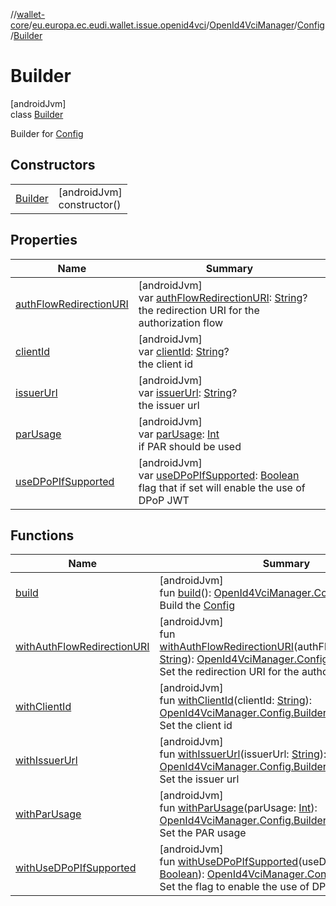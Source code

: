 //[wallet-core](../../../../../index.md)/[eu.europa.ec.eudi.wallet.issue.openid4vci](../../../index.md)/[OpenId4VciManager](../../index.md)/[Config](../index.md)/[Builder](index.md)

# Builder

[androidJvm]\
class [Builder](index.md)

Builder for [Config](../index.md)

## Constructors

|                        |                               |
|------------------------|-------------------------------|
| [Builder](-builder.md) | [androidJvm]<br>constructor() |

## Properties

| Name                                                     | Summary                                                                                                                                                                                                           |
|----------------------------------------------------------|-------------------------------------------------------------------------------------------------------------------------------------------------------------------------------------------------------------------|
| [authFlowRedirectionURI](auth-flow-redirection-u-r-i.md) | [androidJvm]<br>var [authFlowRedirectionURI](auth-flow-redirection-u-r-i.md): [String](https://kotlinlang.org/api/latest/jvm/stdlib/kotlin/-string/index.html)?<br>the redirection URI for the authorization flow |
| [clientId](client-id.md)                                 | [androidJvm]<br>var [clientId](client-id.md): [String](https://kotlinlang.org/api/latest/jvm/stdlib/kotlin/-string/index.html)?<br>the client id                                                                  |
| [issuerUrl](issuer-url.md)                               | [androidJvm]<br>var [issuerUrl](issuer-url.md): [String](https://kotlinlang.org/api/latest/jvm/stdlib/kotlin/-string/index.html)?<br>the issuer url                                                               |
| [parUsage](par-usage.md)                                 | [androidJvm]<br>var [parUsage](par-usage.md): [Int](https://kotlinlang.org/api/latest/jvm/stdlib/kotlin/-int/index.html)<br>if PAR should be used                                                                 |
| [useDPoPIfSupported](use-d-po-p-if-supported.md)         | [androidJvm]<br>var [useDPoPIfSupported](use-d-po-p-if-supported.md): [Boolean](https://kotlinlang.org/api/latest/jvm/stdlib/kotlin/-boolean/index.html)<br>flag that if set will enable the use of DPoP JWT      |

## Functions

| Name                                                              | Summary                                                                                                                                                                                                                                                                                             |
|-------------------------------------------------------------------|-----------------------------------------------------------------------------------------------------------------------------------------------------------------------------------------------------------------------------------------------------------------------------------------------------|
| [build](build.md)                                                 | [androidJvm]<br>fun [build](build.md)(): [OpenId4VciManager.Config](../index.md)<br>Build the [Config](../index.md)                                                                                                                                                                                 |
| [withAuthFlowRedirectionURI](with-auth-flow-redirection-u-r-i.md) | [androidJvm]<br>fun [withAuthFlowRedirectionURI](with-auth-flow-redirection-u-r-i.md)(authFlowRedirectionURI: [String](https://kotlinlang.org/api/latest/jvm/stdlib/kotlin/-string/index.html)): [OpenId4VciManager.Config.Builder](index.md)<br>Set the redirection URI for the authorization flow |
| [withClientId](with-client-id.md)                                 | [androidJvm]<br>fun [withClientId](with-client-id.md)(clientId: [String](https://kotlinlang.org/api/latest/jvm/stdlib/kotlin/-string/index.html)): [OpenId4VciManager.Config.Builder](index.md)<br>Set the client id                                                                                |
| [withIssuerUrl](with-issuer-url.md)                               | [androidJvm]<br>fun [withIssuerUrl](with-issuer-url.md)(issuerUrl: [String](https://kotlinlang.org/api/latest/jvm/stdlib/kotlin/-string/index.html)): [OpenId4VciManager.Config.Builder](index.md)<br>Set the issuer url                                                                            |
| [withParUsage](with-par-usage.md)                                 | [androidJvm]<br>fun [withParUsage](with-par-usage.md)(parUsage: [Int](https://kotlinlang.org/api/latest/jvm/stdlib/kotlin/-int/index.html)): [OpenId4VciManager.Config.Builder](index.md)<br>Set the PAR usage                                                                                      |
| [withUseDPoPIfSupported](with-use-d-po-p-if-supported.md)         | [androidJvm]<br>fun [withUseDPoPIfSupported](with-use-d-po-p-if-supported.md)(useDPoPIfSupported: [Boolean](https://kotlinlang.org/api/latest/jvm/stdlib/kotlin/-boolean/index.html)): [OpenId4VciManager.Config.Builder](index.md)<br>Set the flag to enable the use of DPoP JWT                   |
